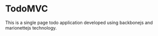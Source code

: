 # TodoMVC

This is a single page todo application developed using backbonejs and marionettejs technology.
